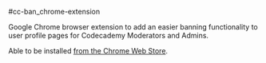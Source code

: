 #cc-ban_chrome-extension

Google Chrome browser extension to add an easier banning functionality to user profile pages for Codecademy Moderators and Admins.

Able to be installed [from the Chrome Web Store](https://chrome.google.com/webstore/detail/ban-codecademy-users/lcgpbbekgcpmpphnnphjmicpnjkciako).